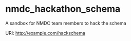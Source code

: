 # nmdc_hackathon_schema

A sandbox for NMDC team members to hack the schema

URI: http://example.com/hackschema


